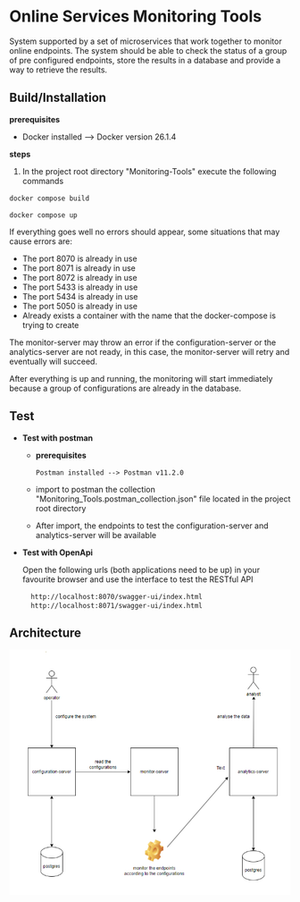 # Online Services Monitoring Tools

System supported by a set of microservices that work together to monitor online endpoints.
The system should be able to check the status of a group of pre configured endpoints, 
store the results in a database and provide a way to retrieve the results.

## Build/Installation 

**prerequisites**

- Docker installed --> Docker version 26.1.4

**steps**

1. In the project root directory "Monitoring-Tools" execute the following commands
```
docker compose build
```
```
docker compose up
```
If everything goes well no errors should appear, some situations that may cause errors are:
- The port 8070 is already in use
- The port 8071 is already in use
- The port 8072 is already in use
- The port 5433 is already in use
- The port 5434 is already in use
- The port 5050 is already in use
- Already exists a container with the name that the docker-compose is trying to create

The monitor-server may throw an error if the configuration-server or the analytics-server
are not ready, in this case, the monitor-server will retry and eventually will succeed.

After everything is up and running, the monitoring will start immediately because a group of
configurations are already in the database.

## Test

- **Test with postman**

    - **prerequisites**

          Postman installed --> Postman v11.2.0
    - import to postman the collection "Monitoring_Tools.postman_collection.json" file located in the project root directory
    - After import, the endpoints to test the configuration-server and analytics-server will be available


- **Test with OpenApi**

  Open the following urls (both applications need to be up) in your favourite browser and use the interface to test the RESTful API

        http://localhost:8070/swagger-ui/index.html
        http://localhost:8071/swagger-ui/index.html

## Architecture

![Architecture](images/Architecture.png)
